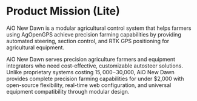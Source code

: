 # Product Mission (Lite)

AiO New Dawn is a modular agricultural control system that helps farmers using AgOpenGPS achieve precision farming capabilities by providing automated steering, section control, and RTK GPS positioning for agricultural equipment.

AiO New Dawn serves precision agriculture farmers and equipment integrators who need cost-effective, customizable autosteer solutions. Unlike proprietary systems costing $15,000-$30,000, AiO New Dawn provides complete precision farming capabilities for under $2,000 with open-source flexibility, real-time web configuration, and universal equipment compatibility through modular design.